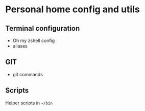 # Personal home config and utils


## Terminal configuration

* Oh my zshell config
* aliases

## GIT
* git commands

## Scripts

Helper scripts in `~/bin`